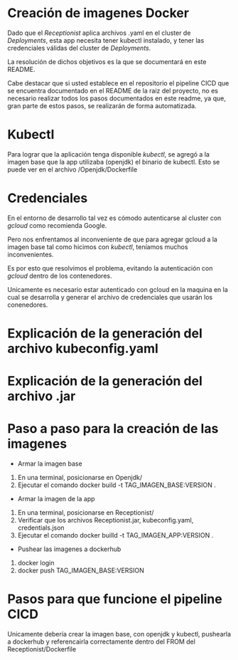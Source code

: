 # Creación de imagenes Docker

Dado que el *Receptionist* aplica archivos .yaml en el cluster de *Deployments*, esta app necesita tener kubectl instalado, y tener las credenciales válidas del cluster de *Deployments*.

La resolución de dichos objetivos es la que se documentará en este README.

Cabe destacar que si usted establece en el repositorio el pipeline CICD que se encuentra documentado en el README de la raiz del proyecto, no es necesario realizar 
todos los pasos documentados en este readme, ya que, gran parte de estos pasos, se realizarán de forma automatizada.

# Kubectl

Para lograr que la aplicación tenga disponible *kubectl*, se agregó a la imagen base que la app utilizaba (openjdk) el binario de kubectl. 
Esto se puede ver en el archivo /Openjdk/Dockerfile

# Credenciales

En el entorno de desarrollo tal vez es cómodo autenticarse al cluster con *gcloud* como recomienda Google. 

Pero nos enfrentamos al inconveniente de que para agregar gcloud a la imagen base tal como hicimos con *kubectl*, teníamos muchos inconvenientes. 

Es por esto que resolvimos el problema, evitando la autenticación con *gcloud* dentro de los contenedores. 

Unicamente es necesario estar autenticado con gcloud en la maquina en la cual se desarrolla y generar el archivo de credenciales que usarán los conenedores.

# Explicación de la generación del archivo kubeconfig.yaml

# Explicación de la generación del archivo .jar

# Paso a paso para la creación de las imagenes

* Armar la imagen base
1. En una terminal, posicionarse en Openjdk/
2. Ejecutar el comando docker build -t TAG_IMAGEN_BASE:VERSION .

* Armar la imagen de la app
1. En una terminal, posicionarse en Receptionist/
2. Verificar que los archivos Receptionist.jar, kubeconfig.yaml, credentials.json
3. Ejecutar el comando docker builld -t TAG_IMAGEN_APP:VERSION .

* Pushear las imagenes a dockerhub
1. docker login
2. docker push TAG_IMAGEN_BASE:VERSION


# Pasos para que funcione el pipeline CICD
Unicamente debería crear la imagen base, con openjdk y kubectl, pushearla a dockerhub y referencairla correctamente dentro del FROM del Receptionist/Dockerfile
